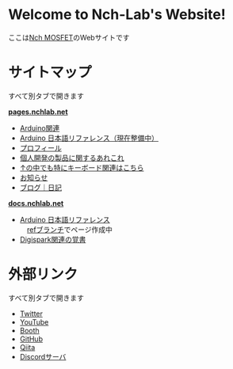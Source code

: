 # Welcome to Nch-Lab's Website!

ここは<a href="https://twitter.com/Nch_MOSFET" target="_blank" rel="noopener noreferrer">Nch MOSFET</a>のWebサイトです

# サイトマップ

すべて別タブで開きます  

[**pages.nchlab.net**](https://pages.nchlab.net)  
- <a href="https://pages.nchlab.net/Arduino" target="_blank" rel="noopener noreferrer">Arduino関連</a>  
- <a href="https://pages.nchlab.net/Arduino/ref" target="_blank" rel="noopener noreferrer">Arduino 日本語リファレンス（現在整備中）</a>  
- <a href="https://pages.nchlab.net/prof" target="_blank" rel="noopener noreferrer">プロフィール</a>  
- <a href="https://pages.nchlab.net/project" target="_blank" rel="noopener noreferrer">個人開発の製品に関するあれこれ</a>  
- <a href="https://pages.nchlab.net/project/keyboard" target="_blank" rel="noopener noreferrer">↑の中でも特にキーボード関連はこちら</a>  
- <a href="https://pages.nchlab.net/anounce" target="_blank" rel="noopener noreferrer">お知らせ</a>  
- <a href="https://53175ddd.hatenadiary.com/" target="_blank" rel="noopener noreferrer">ブログ｜日記</a>  

[**docs.nchlab.net**](https://docs.nchlab.net)  
- <a href="https://docs.nchlab.net/ref" target="_blank" rel="noopener noreferrer">Arduino 日本語リファレンス</a>  
　[refブランチ](https://github.com/Nch-Lab/docs/tree/ref/Arduino/ref)でページ作成中  
- <a href="https://docs.nchlab.net/digispark/tips" target="_blank" rel="noopener noreferrer">Digispark関連の覚書</a>  

<!-- コピペ用 -->
<!--
┣ ┠ ┝ ├
┫ ┨ ┥ ┤ 
│ ┃
─ ━
┌ ┏ ┓ ┐
└ ┗ ┛ ┘
-->

# 外部リンク

すべて別タブで開きます

- <a href="https://twitter.com/Nch_MOSFET" target="_blank" rel="noopener noreferrer">Twitter</a>
- <a href="https://www.youtube.com/channel/UCHh3sU1-ILivTzyj8Z14X7w" target="_blank" rel="noopener noreferrer">YouTube</a>
- <a href="https://nch-mosfet.booth.pm/" target="_blank" rel="noopener noreferrer">Booth</a>
- <a href="https://github.com/Nch-MOSFET" target="_blank" rel="noopener noreferrer">GitHub</a>
- <a href="https://qiita.com/Nch_MOSFET" target="_blank" rel="noopener noreferrer">Qiita</a>
- <a href="https://pages.nchlab.net/discord" target="_blank" rel="noopener noreferrer">Discordサーバ</a>
